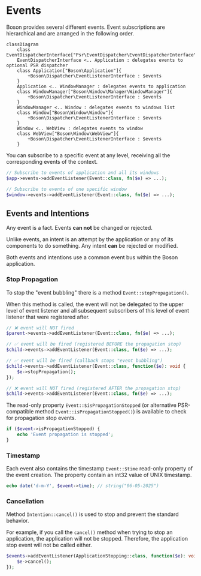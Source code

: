 # Events

<show-structure for="chapter" depth="2"/>

Boson provides several different events. Event subscriptions are hierarchical 
and are arranged in the following order.

```mermaid
classDiagram
    class EventDispatcherInterface["Psr\EventDispatcher\EventDispatcherInterface"]
    EventDispatcherInterface <.. Application : delegates events to optional PSR dispatcher
    class Application["Boson\Application"]{
        +Boson\Dispatcher\EventListenerInterface : $events
    }
    Application <.. WindowManager : delegates events to application
    class WindowManager["Boson\Window\Manager\WindowManager"]{
        +Boson\Dispatcher\EventListenerInterface : $events
    }
    WindowManager <.. Window : delegates events to windows list
    class Window["Boson\Window\Window"]{
        +Boson\Dispatcher\EventListenerInterface : $events
    }
    Window <.. WebView : delegates events to window
    class WebView["Boson\Window\WebView"]{
        +Boson\Dispatcher\EventListenerInterface : $events
    }
```

You can subscribe to a specific event at any level, receiving all the 
corresponding events of the context.

```php
// Subscribe to events of application and all its windows
$app->events->addEventListener(Event::class, fn($e) => ...);

// Subscribe to events of one specific window
$window->events->addEventListener(Event::class, fn($e) => ...);
```

## Events and Intentions

Any event is a fact. Events **can not** be changed or rejected. 

Unlike events, an intent is an attempt by the application or any of its 
components to do something. Any intent **can** be rejected or modified.

Both events and intentions use a common event bus within 
the Boson application.

### Stop Propagation

<secondary-label ref="event"/>
<secondary-label ref="intention"/>

To stop the "event bubbling" there is a method `Event::stopPropagation()`.

When this method is called, the event will not be delegated to the upper level 
of event listener and all subsequent subscribers of this level of event listener
that were registered after.

```php
// ❌ event will NOT fired
$parent->events->addEventListener(Event::class, fn($e) => ...);

// ✅ event will be fired (registered BEFORE the propagation stop)
$child->events->addEventListener(Event::class, fn($e) => ...);

// ✅ event will be fired (callback stops "event bubbling")
$child->events->addEventListener(Event::class, function($e): void {
    $e->stopPropagation();
});

// ❌ event will NOT fired (registered AFTER the propagation stop)
$child->events->addEventListener(Event::class, fn($e) => ...);
```

The read-only property `Event::$isPropagationStopped` (or alternative 
PSR-compatible method `Event::isPropagationStopped()`) is available to check 
for propagation stop events.

```php
if ($event->isPropagationStopped) {
    echo 'Event propagation is stopped';
}
```

### Timestamp

<secondary-label ref="event"/>
<secondary-label ref="intention"/>

Each event also contains the timestamp `Event::$time` read-only property 
of the event creation. The property contain an int32 value of UNIX timestamp.

```php
echo date('d-m-Y', $event->time); // string("06-05-2025")
```

### Cancellation

<secondary-label ref="intention"/>

Method `Intention::cancel()` is used to stop and prevent the standard behavior.

For example, if you call the `cancel()` method when trying to stop an 
application, the application will not be stopped. Therefore, the application 
stop event will not be called either.

```php
$events->addEventListener(ApplicationStopping::class, function($e): void {
    $e->cancel();
});
```
